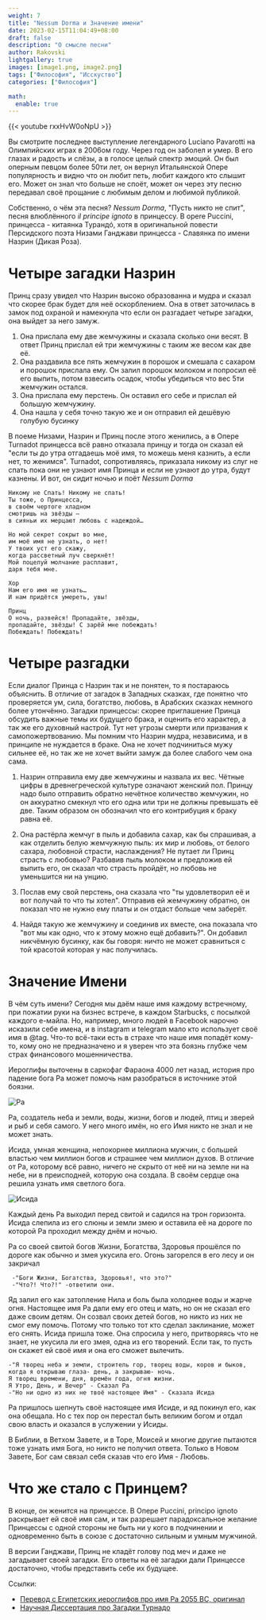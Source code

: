 ```yaml
---
weight: 7
title: "Nessum Dorma и Значение имени"
date: 2023-02-15T11:04:49+08:00
draft: false
description: "О смысле песни"
author: Rakovski
lightgallery: true
images: [image1.png, image2.png]
tags: ["Философия", "Исскуство"]
categories: ["Философия"]

math:
  enable: true
---
```

{{< youtube rxxHvW0oNpU >}}

Вы смотрите последнее выступление легендарного Luciano Pavarotti на Олимпийских играх в 2006ом году. Через год он заболел и умер. В его глазах и радость и слёзы, а в голосе целый спектр эмоций. Он был оперным певцом более 50ти лет, он вернул Итальянской Опере популярность и видно что он любит петь, любит каждого кто слышит его. Может он знал что больше не споёт, может он через эту песню передавал своё прощание с любимым делом и любимой публикой.

Собственно, о чём эта песня? *Nessum Dorma*, "Пусть никто не спит", песня влюблённого *il principe ignoto* в принцессу. В opere Puccini, принцесса - китаянка Турандó, хотя в оригинальной повести Персидского поэта Низами Ганджави принцесса - Славянка по имени Назрин (Дикая Роза). 

# Четыре загадки Назрин
Принц сразу увидел что Назрин высоко образованна и мудра и сказал что скорее брак будет для неё оскорблением. Она в ответ заточилась в замок под охраной и намекнула что если он разгадает четыре загадки, она выйдет за него замуж. 

1. Она прислала ему две жемчужины и сказала сколько они весят. В ответ Принц прислал ей три жемчужины с таким же весом как две её. 
2. Она раздавила все пять жемчужин в порошок и смешала с сахаром и порошок прислала ему. Он залил порошок молоком и попросил её его выпить, потом взвесить осадок, чтобы убедиться что вес 5ти жемчужин остался. 
3. Она прислала ему перстень. Он оставил его себе и прислал ей большую жемчужину.
4. Она нашла у себя точно такую же и он отправил ей дешёвую голубую бусинку

В поеме Низами, Назрин и Принц после этого женились, а в Опере Turnadot принцесса всё равно отказала принцу и тогда он сказал ей "если ты до утра отгадаешь моё имя, то можешь меня казнить, а если нет, то женимся". Turnadot, сопротивляясь, приказала никому из слуг не спать пока они не узнают имя Принца и если не узнают до утра, будут казнены. И вот, он сидит ночью и поёт *Nessum Dorma*

    Никому не Спать! Никому не спать!
    Ты тоже, о Принцесса,
    в своём чертоге хладном
    смотришь на звёзды —
    в сияньи их мерцают любовь с надеждой…

    Но мой секрет сокрыт во мне,
    им моё имя не узнать, о нет!
    У твоих уст его скажу,
    когда рассветный луч сверкнёт!
    Мой поцелуй молчание расплавит,
    даря тебя мне.

    Хор
    Нам его имя не узнать…
    И нам придётся умереть, увы!

    Принц
    О ночь, развейся! Пропадайте, звёзды,
    пропадайте, звёзды! С зарёй мне побеждать!
    Побеждать! Побеждать!

# Четыре разгадки

Если диалог Принца с Назрин так и не понятен, то я постараюсь объяснить. В отличие от загадок в Западных сказках, где понятно что проверяется ум, сила, богатство, любовь, в Арабских сказках немного более утончённо. Загадки принцессы: скорее приглашение Принца обсудить важные темы их будущего брака, и оценить его характер, а так же его духовный настрой. Тут нет угрозы смерти или призвания к самопожертвованию. Мы помним что Назрин мудра, независима, и в принципе не нуждается в браке. Она не хочет подчиниться мужу сильнее её, но так же не хочет выйти замуж да более слабого чем она сама.

1. Назрин отправила ему две жемчужины и назвала их вес. Чётные цифры в древнегреческой культуре означают женский пол. Принцу надо было отправить обратно нечётное количество жемчужин, но он аккуратно смекнул что его одна или три не должны превышать её две. Таким образом он обозначил что его контрибуция к браку равна её.

2. Она растёрла жемчуг в пыль и добавила сахар, как бы спрашивая, а как отделить белую жемчужную пыль: их мир и любовь, от белого сахара, любовной страсти, наслаждения? Не путает ли Принц страсть с любовью? Разбавив пыль молоком и предложив ей выпить его, он сказал что страсть пройдёт, но любовь не уменьшится ни на унцию. 

3. Послав ему свой перстень, она сказала что "ты удовлетворил её и вот получай то что ты хотел". Отправив ей жемчужину обратно, он показал что не нужно ему платы и он отдаст больше чем заберёт. 

4. Найдя такую же жемчужину и соединив их вместе, она показала что "вот мы как одно, что к этому можно ещё добавить?". Он добавил никчёмную бусинку, как бы говоря: ничто не может сравниться с той красотой которая у нас получилась. 

# Значение Имени

В чём суть имени? Сегодня мы даём наше имя каждому встречному, при пожатии руки на бизнес встрече, в каждом Starbucks, с посылкой каждого е-майла. Но, например, много людей в Facebook нарочно исказили себе имена, и в instagram и telegram мало кто использует своё имя в @tag. Что-то всё-таки есть в страхе что наше имя попадёт кому-то, кому оно не предназначено и я уверен что эта боязнь глубже чем страх финансового мошенничества.

Иероглифы выточены в саркофаг Фараона 4000 лет назад, история про падение бога Ра может помочь нам разобраться в источнике этой боязни. 

![Ра](ra.png "Бог Ра (слева) Copyright Osama Shukir Muhammed Amin")

Ра, создатель неба и земли, воды, жизни, богов и людей, птиц и зверей и рыб и себя самого. У него много имён, но его Имя никто не знал и не может знать. 

Исида, умная женщина, непокорнее миллиона мужчин, с большей властью чем миллион богов и страшнее чем миллион духов. В отличие от Ра, которому всё равно, ничего не скрыто от неё ни на земле ни на небе, ни в преисподней, которую она создала. В своём сердце она решила узнать имя светлого бога. 

![Исида](isida.png "Исида Copyright The Yorck Project Gesellschaft für Bildarchivierung GmbH")

Каждый день Ра выходил перед свитой и садился на трон горизонта. Исида слепила из его слюны и земли змею и оставила её на дороге по которой Ра проходил между днём и ночью. 

Ра со своей свитой богов Жизни, Богатства, Здоровья прошёлся по дороге как обычно и змея укусила его. Огонь загорелся в его лесу и он закричал 

     -"Боги Жизни, Богатства, Здоровья!, что это?" 
     -"Что?! Что?!" -ответили они. 

Яд залил его как затопление Нила и боль была холоднее воды и жарче огня. Настоящее имя Ра дали ему его отец и мать, но он не сказал его даже своим детям. Он созвал своих детей богов, но никто из них не смог ему помочь. Потому что только тот кто сделал заклинание, может его снять. Исида пришла тоже. Она спросила у него, притворяясь что не знает, не укусила ли его змея, одна из его творений. Если так, то пусть он скажет ей своё имя и она его сможет вылечить. 

    -"Я творец неба и земли, строитель гор, творец воды, коров и быков, 
    когда я открываю глаза- день, а закрываю- ночь. 
    Я творец времени, дня, времён года, огня жизни. 
    Я Утро, День, и Вечер" - Сказал Ра
    -"Но ни одно из них не твоё настоящее Имя" - Сказала Исида

Ра пришлось шепнуть своё настоящее имя Исиде, и яд покинул его, как она обещала. Но с тех пор он перестал быть великим богом и отдал свою власть и оказался в услужении у Исиды.

В Библии, в Ветхом Завете, и в Торе, Моисей и многие другие пытаются тоже узнать имя Бога, но никто не получил ответа. Только в Новом Завете, Бог сам связал себя сказав что его Имя - Любовь. 

# Что же стало с Принцем?
В конце, он женится на принцессе. В Опере Puccini, principo ignoto раскрывает ей своё имя сам, и так разрешает парадоксальное желание Принцессы с одной стороны не быть ни у кого в подчинении и одновременно быть в союзе с достаточно сильным и умным мужчиной. 

В версии Ганджави, Принц не кладёт голову под меч и даже не загадывает своей загадки. Его ответы на её загадки дали Принцессе достаточно, чтобы представить себе их будущее. 


Ссылки:

- [Перевод с Египетских иероглифов про имя Ра 2055 BC, оригинал](https://www.ucl.ac.uk/museums-static/digitalegypt/literature/isisandra.html)
- [Научная Диссертация про Загадки Турнадо](What_does_Turandot_want_From_Puccinis_Fr.pdf)




